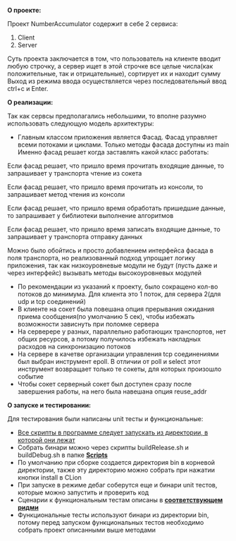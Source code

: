<b>О проекте:</b>

Проект NumberAccumulator содержит в себе 2 сервиса:
1. Client
2. Server

Суть проекта заключается в том, что пользователь на клиенте вводит любую строчку,
а сервер ищет в этой строчке все целые числа(как положительные, так и отрицательные), сортирует их и находит сумму
Выход из режима ввода осуществляется через последовательный ввод ctrl+c и Enter.

<b>О реализации:</b>

Так как сервсы предполагались небольшими, то вполне разумно использовать следующую модель архитектуры:
* Главным классом приложения является Фасад. Фасад управляет всеми потоками и циклами. Только методы фасада доступны из main
Именно фасад решает когда заставлять какой класс работать:

Если фасад решает, что пришло время прочитать входящие данные, то запрашивает у транспорта чтение из сокета

Если фасад решает, что пришло время прочитать из консоли, то запрашивает метод чтения из консоли

Если фасад решает, что пришло время обработать пришедшие данные, то запрашивает у библиотеки выполнение алгоритмов

Если фасад решает, что пришло время записать входящие данные, то запрашивает у транспорта отправку данных

Можно было обойтись и просто добавлением интерфейса фасада в поля транспорта, но
реализованный подход упрощает логику приложения, так как низкоуровневые модули не будут (пусть даже и через интерфейс) вызывать методы высокоуровневых модулей

* По рекомендации из указаний к проекту, было сокращено кол-во потоков до минимума. Для клиента это 1 поток, для сервера 2(для udp и tcp соединений)
* В клиенте на сокет была повешана опция прерывания ожидания приема сообщения(по умолчанию 5 сек), чтобы избежать возможности зависнуть при поломке сервера
* На серверере у разных, параллельно работающих транспортов, нет общих ресурсов, а потому получилось избежать накладных расходов на синхронизацию потоков
* На сервере в качетве организации управления tcp соединениями был выбран инструмент epoll. В отличии от poll и select этот инструмент возвращает только те сокеты, для которых произошло событие
* Чтобы сокет серверный сокет был доступен сразу после завершения работы, на него была навешана опция reuse_addr

<b>О запуске и тестировании:</b>

Для тестирования были написаны unit тесты и функциональные:
* <u>Все скрипты в программе следует запускать из директории, в которой они лежат</u>
* Собрать бинари можно через скрипты buildRelease.sh и buildDebug.sh в папке [**Scripts**](./Scripts)
* По умолчанию при сборке создается директория bin в корневой директории, также эту директорию можно собрать при нажатии кнопки install в CLion
* При запуске в режиме дебаг соберутся еще и бинари unit тестов, которые можно запустить и проверить код
* Сценарии к функциональным тестам описаны в  [**соответствующем ридми**](./Tests/FunctionalTests/README.md)
* Функциональные тесты используют бинари из директории bin, потому перед запуском функциональных тестов необходимо собрать проект описанными выше методами


